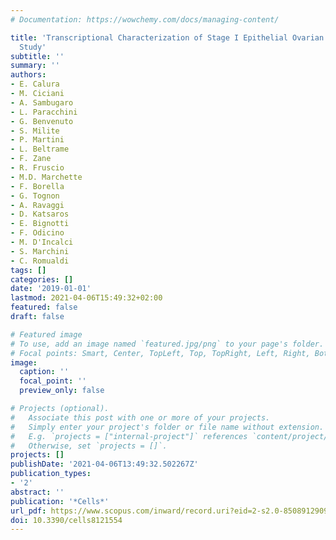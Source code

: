```yaml
---
# Documentation: https://wowchemy.com/docs/managing-content/

title: 'Transcriptional Characterization of Stage I Epithelial Ovarian Cancer: A Multicentric
  Study'
subtitle: ''
summary: ''
authors:
- E. Calura
- M. Ciciani
- A. Sambugaro
- L. Paracchini
- G. Benvenuto
- S. Milite
- P. Martini
- L. Beltrame
- F. Zane
- R. Fruscio
- M.D. Marchette
- F. Borella
- G. Tognon
- A. Ravaggi
- D. Katsaros
- E. Bignotti
- F. Odicino
- M. D'Incalci
- S. Marchini
- C. Romualdi
tags: []
categories: []
date: '2019-01-01'
lastmod: 2021-04-06T15:49:32+02:00
featured: false
draft: false

# Featured image
# To use, add an image named `featured.jpg/png` to your page's folder.
# Focal points: Smart, Center, TopLeft, Top, TopRight, Left, Right, BottomLeft, Bottom, BottomRight.
image:
  caption: ''
  focal_point: ''
  preview_only: false

# Projects (optional).
#   Associate this post with one or more of your projects.
#   Simply enter your project's folder or file name without extension.
#   E.g. `projects = ["internal-project"]` references `content/project/deep-learning/index.md`.
#   Otherwise, set `projects = []`.
projects: []
publishDate: '2021-04-06T13:49:32.502267Z'
publication_types:
- '2'
abstract: ''
publication: '*Cells*'
url_pdf: https://www.scopus.com/inward/record.uri?eid=2-s2.0-85089129095&doi=10.3390%2fcells8121554&partnerID=40&md5=d8a562e589491b2569ac991dab327b54
doi: 10.3390/cells8121554
---
```


